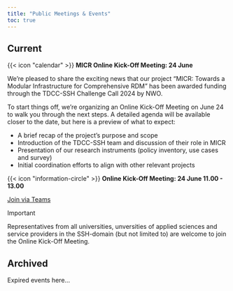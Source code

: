 ```yaml
---
title: "Public Meetings & Events"
toc: true
---
```


## Current 
{{< icon "calendar" >}} **MICR Online Kick-Off Meeting: 24 June**

We’re pleased to share the exciting news that our project “MICR: Towards a Modular Infrastructure for Comprehensive RDM” has been awarded funding through the TDCC-SSH Challenge Call 2024 by NWO. 

To start things off, we’re organizing an Online Kick-Off Meeting on June 24 to walk you through the next steps. A detailed agenda will be available closer to the date, but here is a preview of what to expect: 

* A brief recap of the project’s purpose and scope 
* Introduction of the TDCC-SSH team and discussion of their role in MICR 
* Presentation of our research instruments (policy inventory, use cases and survey) 
* Initial coordination efforts to align with other relevant projects

{{< icon "information-circle" >}} **Online Kick-Off Meeting: 24 June 11.00 - 13.00**

<a href="https://teams.microsoft.com/l/meetup-join/19%3ameeting_MWJiNmU0NGYtODJjYi00NDc5LTk3NTEtZDdiZjIyMThhZjhh%40thread.v2/0?context=%7b%22Tid%22%3a%22a0f1cacd-618c-4403-b945-76fb3d6874e5%22%2c%22Oid%22%3a%2280d986c5-6780-4ccd-955e-7a0bf3f08e5a%22%7d">Join via Teams</a>

>[!IMPORTANT]
>Representatives from all universities, unversities of applied sciences and service providers in the SSH-domain (but not limited to) are welcome to join the Online Kick-Off Meeting. 

## Archived
Expired events here...
